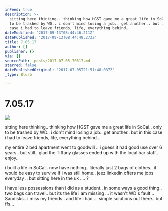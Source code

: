 ```yaml
---
inFeed: true
description: >-
  sitting here thinking.. thinking how HGST gave me a great life in SoCal.. only
  to be trashed by WD.. i don’t mind losing a job.. get another.. but in this
  case i had to leave friends, life, everything behind…
dateModified: '2017-09-13T08:44:46.211Z'
datePublished: '2017-09-13T08:44:48.273Z'
title: 7.05.17
author: []
publisher: {}
via: {}
sourcePath: _posts/2017-07-05-70517.md
starred: false
datePublishedOriginal: '2017-07-05T21:51:48.037Z'
_type: Blurb

---
```

# 7.05.17
![](https://the-grid-user-content.s3-us-west-2.amazonaws.com/38ac9133-ab2e-4f97-800b-42e370c34e91.jpg)

sitting here thinking.. thinking how HGST gave me a great life in SoCal.. only to be trashed by WD.. i don't mind losing a job.. get another.. but in this case i had to leave friends, life, everything behind...

my entire 2 bed apartment went to goodwill .. i guess it had good use over 6 years.. but still.. glad the Tiffany glasses ended up with the local bar staff.. enjoy..

i built a life in SoCal.. now have nothing.. literally just 2 bags of clothes.. it would be easy to survive if i was still home.. jeez linkedin offers me jobs everyday .. but sitting here in the uk .... ?

i have less possessions than i did as a student.. in some ways a good thing.. two bags can travel.. but its the life i am missing ... it wasn't WD's fault .. Sandisks.. i miss my friends.. and life I had ... simple solutions out there.. but ffs...